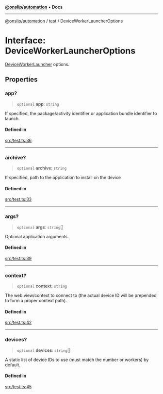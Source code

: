 [**@onslip/automation**](../../README.md) • **Docs**

***

[@onslip/automation](../../README.md) / [test](../README.md) / DeviceWorkerLauncherOptions

# Interface: DeviceWorkerLauncherOptions

[DeviceWorkerLauncher](../classes/DeviceWorkerLauncher.md) options.

## Properties

### app?

> `optional` **app**: `string`

If specified, the package/activity identifier or application bundle identifier to launch.

#### Defined in

[src/test.ts:36](https://github.com/Onslip/automation/blob/2da2b00dbee8df6079d79d0e64badbbab41233bf/src/test.ts#L36)

***

### archive?

> `optional` **archive**: `string`

If specified, path to the application to install on the device

#### Defined in

[src/test.ts:33](https://github.com/Onslip/automation/blob/2da2b00dbee8df6079d79d0e64badbbab41233bf/src/test.ts#L33)

***

### args?

> `optional` **args**: `string`[]

Optional application arguments.

#### Defined in

[src/test.ts:39](https://github.com/Onslip/automation/blob/2da2b00dbee8df6079d79d0e64badbbab41233bf/src/test.ts#L39)

***

### context?

> `optional` **context**: `string`

The web view/context to connect to (the actual device ID will be prepended to form a proper context path).

#### Defined in

[src/test.ts:42](https://github.com/Onslip/automation/blob/2da2b00dbee8df6079d79d0e64badbbab41233bf/src/test.ts#L42)

***

### devices?

> `optional` **devices**: `string`[]

A static list of device IDs to use (must match the number or workers) by default.

#### Defined in

[src/test.ts:45](https://github.com/Onslip/automation/blob/2da2b00dbee8df6079d79d0e64badbbab41233bf/src/test.ts#L45)
